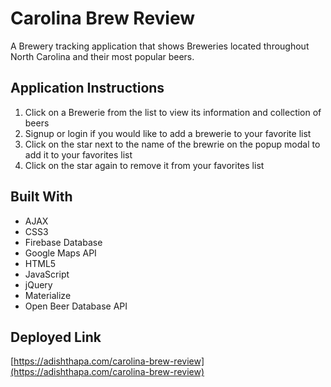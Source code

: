 # Carolina Brew Review

A Brewery tracking application that shows Breweries located throughout North Carolina and their most popular beers.

## Application Instructions

1. Click on a Brewerie from the list to view its information and collection of beers
2. Signup or login if you would like to add a brewerie to your favorite list
3. Click on the star next to the name of the brewrie on the popup modal to add it to your favorites list
3. Click on the star again to remove it from your favorites list

## Built With

- AJAX
- CSS3
- Firebase Database
- Google Maps API
- HTML5
- JavaScript
- jQuery
- Materialize
- Open Beer Database API

## Deployed Link

[https://adishthapa.com/carolina-brew-review](https://adishthapa.com/carolina-brew-review)

